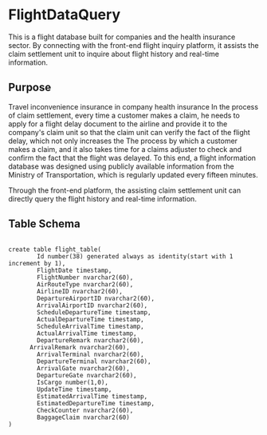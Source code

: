 # FlightDataQuery
This is a flight database built for companies and the health insurance sector.
By connecting with the front-end flight inquiry platform,
it assists the claim settlement unit to inquire about flight history and real-time information.

## Purpose
Travel inconvenience insurance in company health insurance In the process of claim settlement, 
every time a customer makes a claim, 
he needs to apply for a flight delay document to the airline and provide it to the company's claim unit so that the claim unit can verify the fact of the flight delay,
which not only increases the The process by which a customer makes a claim, and it also takes time for a claims adjuster to check and confirm the fact that the flight was delayed.
To this end, 
a flight information database was designed using publicly available information from the Ministry of Transportation, which is regularly updated every fifteen minutes.

Through the front-end platform, 
the assisting claim settlement unit can directly query the flight history and real-time information.

## Table Schema
<pre><code>
create table flight_table(
		Id number(38) generated always as identity(start with 1 increment by 1),
		FlightDate timestamp,
		FlightNumber nvarchar2(60),
		AirRouteType nvarchar2(60),
		AirlineID nvarchar2(60),
		DepartureAirportID nvarchar2(60),
		ArrivalAirportID nvarchar2(60),
		ScheduleDepartureTime timestamp,
		ActualDepartureTime timestamp,
		ScheduleArrivalTime timestamp,
		ActualArrivalTime timestamp,
		DepartureRemark nvarchar2(60),
	  ArrivalRemark nvarchar2(60),
		ArrivalTerminal nvarchar2(60),
		DepartureTerminal nvarchar2(60),
		ArrivalGate nvarchar2(60),
		DepartureGate nvarchar2(60),
		IsCargo number(1,0),
		UpdateTime timestamp,
		EstimatedArrivalTime timestamp,
		EstimatedDepartureTime timestamp,
		CheckCounter nvarchar2(60),
		BaggageClaim nvarchar2(60)
)
</code></pre>
